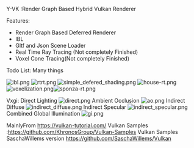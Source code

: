 Y-VK :Render Graph Based Hybrid Vulkan Renderer

Features:

- Render Graph Based Deferred Renderer
- IBL
- Gltf and Json Scene Loader
- Real Time Ray Tracing (Not completely Finished)
- Voxel Cone Tracing(Not completely Finished)

Todo List: Many things

![ibl.png](ScreenShoots%2Fibl.png)
![rtrt.png](ScreenShoots%2Frtrt.png)
![simple_defered_shading.png](ScreenShoots%2Fsimple_defered_shading.png)
![house-rt.png](ScreenShoots%2Fhouse-rt.png)
![voxelization.png](ScreenShoots%2Fvoxelization.png)![sponza-rt.png](ScreenShoots%2Fsponza-rt.png)

Vxgi:
Direct Lighting
![direct.png](ScreenShoots%2Fdirect.png)
Ambient Occlusion
![ao.png](ScreenShoots%2Fao.png)
Indirect Diffuse
![indirect_diffuse.png](ScreenShoots%2Findirect_diffuse.png)
Indirect Specular
![indirect_specular.png](ScreenShoots%2Findirect_specular.png)
Combined Global Illumination
![gi.png](ScreenShoots%2Fgi.png)



MainlyFrom https://vulkan-tutorial.com/
Vulkan Samples :https://github.com/KhronosGroup/Vulkan-Samples
Vulkan Samples SaschaWillems version https://github.com/SaschaWillems/Vulkan
